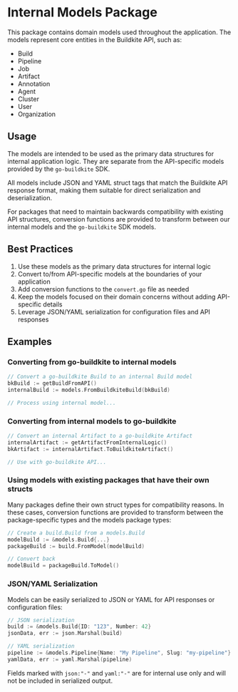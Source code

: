 # Internal Models Package

This package contains domain models used throughout the application. The models represent core entities in the Buildkite API, such as:

- Build
- Pipeline
- Job
- Artifact
- Annotation
- Agent
- Cluster
- User
- Organization

## Usage

The models are intended to be used as the primary data structures for internal application logic. They are separate from the API-specific models provided by the `go-buildkite` SDK.

All models include JSON and YAML struct tags that match the Buildkite API response format, making them suitable for direct serialization and deserialization.

For packages that need to maintain backwards compatibility with existing API structures, conversion functions are provided to transform between our internal models and the `go-buildkite` SDK models.

## Best Practices

1. Use these models as the primary data structures for internal logic
2. Convert to/from API-specific models at the boundaries of your application
3. Add conversion functions to the `convert.go` file as needed
4. Keep the models focused on their domain concerns without adding API-specific details
5. Leverage JSON/YAML serialization for configuration files and API responses

## Examples

### Converting from go-buildkite to internal models

```go
// Convert a go-buildkite Build to an internal Build model
bkBuild := getBuildFromAPI()
internalBuild := models.FromBuildkiteBuild(bkBuild)

// Process using internal model...
```

### Converting from internal models to go-buildkite

```go
// Convert an internal Artifact to a go-buildkite Artifact
internalArtifact := getArtifactFromInternalLogic()
bkArtifact := internalArtifact.ToBuildkiteArtifact()

// Use with go-buildkite API...
```

### Using models with existing packages that have their own structs

Many packages define their own struct types for compatibility reasons. In these cases,
conversion functions are provided to transform between the package-specific types and
the models package types:

```go
// Create a build.Build from a models.Build
modelBuild := &models.Build{...}
packageBuild := build.FromModel(modelBuild)

// Convert back
modelBuild = packageBuild.ToModel()
```

### JSON/YAML Serialization

Models can be easily serialized to JSON or YAML for API responses or configuration files:

```go
// JSON serialization
build := &models.Build{ID: "123", Number: 42}
jsonData, err := json.Marshal(build)

// YAML serialization
pipeline := &models.Pipeline{Name: "My Pipeline", Slug: "my-pipeline"}
yamlData, err := yaml.Marshal(pipeline)
```

Fields marked with `json:"-"` and `yaml:"-"` are for internal use only and will not be included in serialized output.